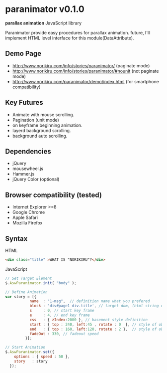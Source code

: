 paranimator v0.1.0
=====

**parallax animation** JavaScript library

Paranimator provide easy procedures for parallax animation.
future, I'll implement HTML level interface for this module(DataAttribute).

Demo Page
-----
* http://www.norikiru.com/info/stories/paranimator/        (paginate mode)
* http://www.norikiru.com/info/stories/paranimator/#nounit (not paginate mode)
* http://www.norikiru.com/paranimator/demo/index.html      (for smartphone compatibility)

Key Futures
-----
* Animate with mouse scrolling.
* Pagination (unit mode)
* on keyframe beginning animation.
* layerd background scrolling.
* background auto scrolling.

Dependencies
-----
* jQuery
* mousewheel.js
* Hammer.js
* jQuery Color (optional)

Browser compatibility (tested)
-----
* Internet Explorer >=8
* Google Chrome
* Apple Safari
* Mozilla Firefox

Syntax
-----
HTML
```html
<div class="title" >WHAT IS "NORIKIRU"?</div>
```

JavaScript
```js
// Set Target Element
$.AswParanimator.init( "body" );

// Define Animation
var story = [{
           name  : "1-msg",  // definition name what you prefered
           block : 'div#page1 div.title', // target dom, (html string ok)
           s     : 0, // start key frame
           e     : 4, // end key frame
           css   : { zIndex:2000 }, // basement style definition 
           start : { top : 240, left:45 , rotate : 0  }, // style of object starting
           end   : { top : 160, left:120, rotate : 2 },  // style of object ending
           fadeOut : 330, // fadeout speed
         }];

// Start Animation
$.AswParanimator.set({
    options : { speed : 50 },
    story   : story
  });
```

